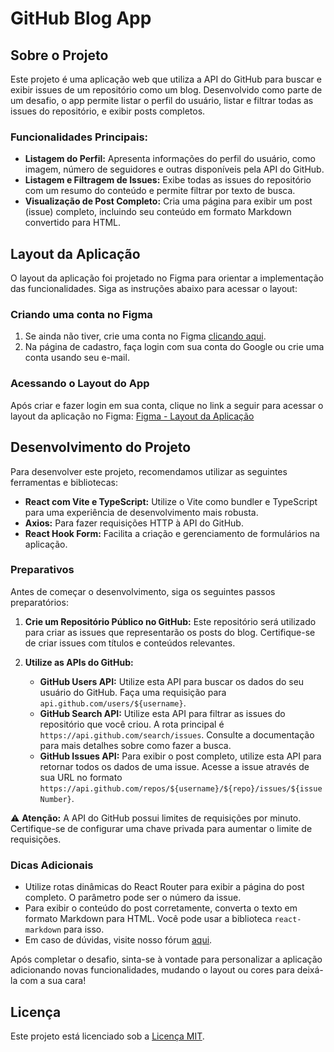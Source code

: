 # GitHub Blog App

## Sobre o Projeto

Este projeto é uma aplicação web que utiliza a API do GitHub para buscar e exibir issues de um repositório como um blog. Desenvolvido como parte de um desafio, o app permite listar o perfil do usuário, listar e filtrar todas as issues do repositório, e exibir posts completos.

### Funcionalidades Principais:

- **Listagem do Perfil:** Apresenta informações do perfil do usuário, como imagem, número de seguidores e outras disponíveis pela API do GitHub.
- **Listagem e Filtragem de Issues:** Exibe todas as issues do repositório com um resumo do conteúdo e permite filtrar por texto de busca.
- **Visualização de Post Completo:** Cria uma página para exibir um post (issue) completo, incluindo seu conteúdo em formato Markdown convertido para HTML.

## Layout da Aplicação

O layout da aplicação foi projetado no Figma para orientar a implementação das funcionalidades. Siga as instruções abaixo para acessar o layout:

### Criando uma conta no Figma

1. Se ainda não tiver, crie uma conta no Figma [clicando aqui](https://www.figma.com/signup).
2. Na página de cadastro, faça login com sua conta do Google ou crie uma conta usando seu e-mail.

### Acessando o Layout do App

Após criar e fazer login em sua conta, clique no link a seguir para acessar o layout da aplicação no Figma:
[Figma - Layout da Aplicação](https://www.figma.com/community/file/1138814951106121051)

## Desenvolvimento do Projeto

Para desenvolver este projeto, recomendamos utilizar as seguintes ferramentas e bibliotecas:

- **React com Vite e TypeScript:** Utilize o Vite como bundler e TypeScript para uma experiência de desenvolvimento mais robusta.
- **Axios:** Para fazer requisições HTTP à API do GitHub.
- **React Hook Form:** Facilita a criação e gerenciamento de formulários na aplicação.

### Preparativos

Antes de começar o desenvolvimento, siga os seguintes passos preparatórios:

1. **Crie um Repositório Público no GitHub:** Este repositório será utilizado para criar as issues que representarão os posts do blog. Certifique-se de criar issues com títulos e conteúdos relevantes.
   
2. **Utilize as APIs do GitHub:**
   - **GitHub Users API:** Utilize esta API para buscar os dados do seu usuário do GitHub. Faça uma requisição para `api.github.com/users/${username}`.
   - **GitHub Search API:** Utilize esta API para filtrar as issues do repositório que você criou. A rota principal é `https://api.github.com/search/issues`. Consulte a documentação para mais detalhes sobre como fazer a busca.
   - **GitHub Issues API:** Para exibir o post completo, utilize esta API para retornar todos os dados de uma issue. Acesse a issue através de sua URL no formato `https://api.github.com/repos/${username}/${repo}/issues/${issueNumber}`.

⚠️ **Atenção:** A API do GitHub possui limites de requisições por minuto. Certifique-se de configurar uma chave privada para aumentar o limite de requisições.

### Dicas Adicionais

- Utilize rotas dinâmicas do React Router para exibir a página do post completo. O parâmetro pode ser o número da issue.
- Para exibir o conteúdo do post corretamente, converta o texto em formato Markdown para HTML. Você pode usar a biblioteca `react-markdown` para isso.
- Em caso de dúvidas, visite nosso fórum [aqui](https://app.rocketseat.com.br/h/forum/react-js).

Após completar o desafio, sinta-se à vontade para personalizar a aplicação adicionando novas funcionalidades, mudando o layout ou cores para deixá-la com a sua cara!

## Licença

Este projeto está licenciado sob a [Licença MIT](LICENSE).
